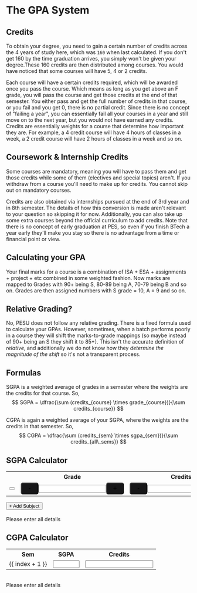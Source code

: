 <script setup lang="ts">
    import { ref, computed } from "vue";
    import { useData } from "vitepress";
    import katex from 'katex';
    import 'katex/dist/katex.min.css';

    const { isDark } = useData();

    const sgpaGradesBG = ref([6, 6, 6, 6, 6]);
    const sgpaGrades = computed(() => {
        return sgpaGradesBG.value.map(x => grades[x]);
    })
    const sgpaCredits = ref([0, 0, 0, 0, 0]);

    const grades = [ "F", "E", "D", "C", "B", "A", "S" ];

    const sgpaGradePoints = computed(() => {
        const mapping = {
            "S": 10,
            "A": 9,
            "B": 8,
            "C": 7,
            "D": 6,
            "E": 5,
            "F": 0,
        };
        return sgpaGrades.value.map(x => x in mapping ? mapping[x] : 0);
    });

    function addSubject()   {
        sgpaGradesBG.value.push(6);
        sgpaCredits.value.push(0);
    }

    function deleteSubject(index: number)   {
        sgpaGradesBG.value.splice(index, 1);
        sgpaCredits.value.splice(index, 1);
    }

    const sgpa = computed(() => {
        let sumOfGrades = 0;
        let sumOfCredits = 0;
        for (let i = 0; i < sgpaGrades.value.length; i++) {
            sumOfGrades += sgpaCredits.value[i] * sgpaGradePoints.value[i];
            sumOfCredits += sgpaCredits.value[i];
        }

        // let str = `SGPA = \\dfrac{`;

        // for (let i = 0; i < 5; i++)
        //     str += `(${sgpaCredits.value[i]} \\times ${sgpaGradePoints.value[i]})${i < 4 ? " + " : ""}`;

        // str += `}{`;

        // for (let i = 0; i < 5; i++)
        //     str += `${sgpaCredits.value[i]}${i < 4 ? " + " : ""}`;

        // str += `} \\newline 
        // SGPA = ${(sumOfGrades / sumOfCredits).toFixed(2)}`

        return katex.renderToString(`SGPA = \\boxed{${(sumOfGrades / sumOfCredits).toFixed(2)}}`, {
            throwOnError: false,
        });
    });

    /**
     * CGPA Calculation
     */

    const cgpaGrades = ref([0, 0, 0, 0, 0, 0, 0, 0]);
    const cgpaCredits = ref([0, 0, 0, 0, 0, 0, 0, 0]);

    const cgpa = computed(() => {
        let sumOfGrades = 0;
        let sumOfCredits = 0;
        for (let i = 0; i < cgpaGrades.value.length; i++) {
            sumOfGrades += cgpaCredits.value[i] * cgpaGrades.value[i];
            sumOfCredits += cgpaCredits.value[i];
        }

        return katex.renderToString(`CGPA = \\boxed{${(sumOfGrades / sumOfCredits).toFixed(2)}}`, {
            throwOnError: false,
        });
    });

</script>


# The GPA System

## Credits
To obtain your degree, you need to gain a certain number of credits across the 4 years of study here, which was `160` when last calculated. If you don't get 160 by the time graduation arrives, you simply won't be given your degree.These 160 credits are then distributed among courses. You would have noticed that some courses will have 5, 4 or 2 credits.

Each course will have a certain credits required, which will be awarded once you pass the course. Which means as long as you get above an F grade, you will pass the course and get those credits at the end of that semester. You either pass and get the full number of credits in that course, or you fail and you get 0, there is no partial credit. Since there is no concept of "failing a year", you can essentially fail all your courses in a year and still move on to the next year, but you would not have earned any credits. Credits are essentially weights for a course that determine how important they are. For example, a 4 credit course will have 4 hours of classes in a week, a 2 credit course will have 2 hours of classes in a week and so on.


## Coursework & Internship Credits
Some courses are mandatory, meaning you will have to pass them and get those credits while some of them (electives and special topics) aren't. If you withdraw from a course you'll need to make up for credits. You cannot skip out on mandatory courses.

Credits are also obtained via internships pursued at the end of 3rd year and in 8th semester. The details of how this conversion is made aren't relevant to your question so skipping it for now. Additionally, you can also take up some extra courses beyond the official curriculum to add credits. Note that there is no concept of early graduation at PES, so even if you finish BTech a year early they'll make you stay so there is no advantage from a time or financial point or view.


## Calculating your GPA
Your final marks for a course is a combination of ISA + ESA + assignments + project + etc combined in some weighted fashion. Now marks are mapped to Grades with 90+ being S, 80-89 being A, 70-79 being B and so on. Grades are then assigned numbers with S grade = 10, A = 9 and so on.


## Relative Grading?
No, PESU does not follow any relative grading. There is a fixed formula used to calculate your GPAs. However, sometimes, when a batch performs poorly in a course they will shift the marks-to-grade mappings (so maybe instead of 90+ being an S they shift it to 85+). This isn't the accurate definition of *relative*, and additionally we do not know how they *determine the magnitude of the shift* so it's not a transparent process.

## Formulas
SGPA is a weighted average of grades in a semester where the weights are the credits for that course. So,
$$ SGPA = \dfrac{\sum (credits_{course} \times grade_{course})}{\sum credits_{course}} $$

CGPA is again a weighted average of your SGPA, where the weights are the credits in that semester. So,
$$ CGPA = \dfrac{\sum (credits_{sem} \times sgpa_{sem})}{\sum credits_{all\_sems}} $$


## SGPA Calculator
<table class="w-full">
    <tr class="w-full">
        <th class="text-center"></th>
        <th class="text-center">Grade</th>
        <th class="text-center">Credits</th>
        <!-- <th class="text-center">Grade Points</th> -->
    </tr>
    <tr v-for="(data,index) in sgpaGrades" :key="index" class="w-full">
        <td :style="{ backgroundColor: (isDark ? '#1B1B1F' : 'white') }">
            <button @click="() => deleteSubject(index)" class="flex items-center justify-center">
                <svg xmlns="http://www.w3.org/2000/svg" width="24" height="24" viewBox="0 0 24 24" fill="none" stroke="red" stroke-width="2" stroke-linecap="round" stroke-linejoin="round" class="lucide lucide-trash-2 w-5 h-5"><path d="M3 6h18"/><path d="M19 6v14c0 1-1 2-2 2H7c-1 0-2-1-2-2V6"/><path d="M8 6V4c0-1 1-2 2-2h4c1 0 2 1 2 2v2"/><line x1="10" x2="10" y1="11" y2="17"/><line x1="14" x2="14" y1="11" y2="17"/></svg>
            </button>
        </td>
        <td :style="{ backgroundColor: isDark ? '#1B1B1F' : 'white' }" class="w-1/2">
            <div style="display: flex; justify-content: center; align-items: center; width: 100%;">
                <button @click="sgpaGradesBG[index] = (sgpaGradesBG[index] > 0) ? sgpaGradesBG[index] - 1 : sgpaGradesBG[index]" style="padding: 2px; background-color: #161618; border-radius: 5px; width: 3rem; height: 2rem; font-size: 18px;">-</button>
                <input type="text" class="w-full text-center text-lg" v-model="sgpaGrades[index]" />
                <button @click="sgpaGradesBG[index] = (sgpaGradesBG[index] < 6) ? sgpaGradesBG[index] + 1 : sgpaGradesBG[index]" style="padding: 2px; background-color: #161618; border-radius: 5px; width: 3rem; height: 2rem; font-size: 18px;">+</button>
            </div>
        </td>
        <td :style="{ backgroundColor: isDark ? '#1B1B1F' : 'white' }" class="w-full">
            <div style="display: flex; justify-content: center; align-items: center; width: 100%;">
                <button @click="sgpaCredits[index] = (sgpaCredits[index] > 0) ? sgpaCredits[index] - 1 : sgpaCredits[index]" style="padding: 2px; background-color: #161618; border-radius: 5px; width: 3rem; height: 2rem; font-size: 18px;">-</button>
                <!-- <span style="width: 100%; margin: auto; text-align: center; background-color: transparent;">{{ sgpaCredits[index] }}</span> -->
                <input type="text" class="w-full text-center text-lg" v-model="sgpaCredits[index]" />
                <button @click="sgpaCredits[index] = (sgpaCredits[index] < 10) ? sgpaCredits[index] + 1 : sgpaCredits[index]" style="padding: 2px; background-color: #161618; border-radius: 5px; width: 3rem; height: 2rem; font-size: 18px;">+</button>
            </div>
        </td>
        <!-- <td :style="{ backgroundColor: isDark ? '#1B1B1F' : 'white' }" class="w-full">{{ sgpaGradePoints[index] }}</td> -->
    </tr>
</table>

<div class="flex justify-end">
    <button class="bg-[#3E63DD] rounded-md px-5 py-1 text-white" @click="addSubject">+ Add Subject</button>&nbsp;
</div>
<br />

<div v-if="!sgpaCredits.includes(0)" v-html="sgpa" class="text-xl"></div>
<div v-else class="text-red-500">Please enter all details</div>


## CGPA Calculator
<table class="w-full">
    <tr class="w-full">
        <th class="text-center">Sem</th>
        <th class="text-center">SGPA</th>
        <th class="text-center">Credits</th>
    </tr>
    <tr v-for="(data,index) in cgpaGrades" :key="index" class="w-full">
        <td :style="{ backgroundColor: (isDark ? '#1B1B1F' : 'white') }">
            {{ index + 1 }}
        </td>
        <td :style="{ backgroundColor: isDark ? '#1B1B1F' : 'white' }" class="w-1/2">
            <div class="w-full flex flex-row items-center justify-center">
                <input type="number" min="0.0" max="10.0" step="0.1" class="w-1/4 text-center text-lg" v-model="cgpaGrades[index]" />
            </div>
        </td>
        <td :style="{ backgroundColor: isDark ? '#1B1B1F' : 'white' }" class="w-full">
            <div style="display: flex; justify-content: center; align-items: center; width: 100%;">
                <input type="number" class="w-1/4 text-center text-lg" v-model="cgpaCredits[index]" />
            </div>
        </td>
    </tr>
</table>
<br />

<div v-if="cgpaCredits.some(x => x !== 0)" v-html="cgpa" class="text-xl"></div>
<div v-else class="text-red-500">Please enter all details</div>